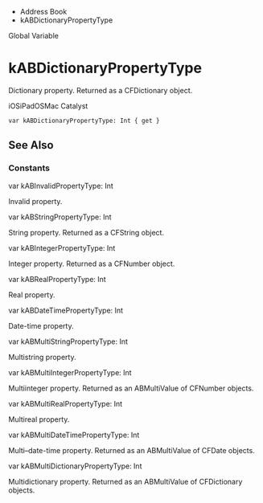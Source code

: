 

- Address Book
-  kABDictionaryPropertyType 

Global Variable

# kABDictionaryPropertyType

Dictionary property. Returned as a CFDictionary object.

iOSiPadOSMac Catalyst

``` source
var kABDictionaryPropertyType: Int { get }
```

## See Also

### Constants

var kABInvalidPropertyType: Int

Invalid property.

var kABStringPropertyType: Int

String property. Returned as a CFString object.

var kABIntegerPropertyType: Int

Integer property. Returned as a CFNumber object.

var kABRealPropertyType: Int

Real property.

var kABDateTimePropertyType: Int

Date-time property.

var kABMultiStringPropertyType: Int

Multistring property.

var kABMultiIntegerPropertyType: Int

Multiinteger property. Returned as an ABMultiValue of CFNumber objects.

var kABMultiRealPropertyType: Int

Multireal property.

var kABMultiDateTimePropertyType: Int

Multi–date-time property. Returned as an ABMultiValue of CFDate objects.

var kABMultiDictionaryPropertyType: Int

Multidictionary property. Returned as an ABMultiValue of CFDictionary objects.

